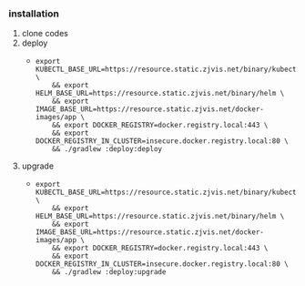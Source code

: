 ### installation

1. clone codes
2. deploy
    * ```shell
      export KUBECTL_BASE_URL=https://resource.static.zjvis.net/binary/kubectl \
          && export HELM_BASE_URL=https://resource.static.zjvis.net/binary/helm \
          && export IMAGE_BASE_URL=https://resource.static.zjvis.net/docker-images/app \
          && export DOCKER_REGISTRY=docker.registry.local:443 \
          && export DOCKER_REGISTRY_IN_CLUSTER=insecure.docker.registry.local:80 \
          && ./gradlew :deploy:deploy
      ```
3. upgrade
    * ```shell
      export KUBECTL_BASE_URL=https://resource.static.zjvis.net/binary/kubectl \
          && export HELM_BASE_URL=https://resource.static.zjvis.net/binary/helm \
          && export IMAGE_BASE_URL=https://resource.static.zjvis.net/docker-images/app \
          && export DOCKER_REGISTRY=docker.registry.local:443 \
          && export DOCKER_REGISTRY_IN_CLUSTER=insecure.docker.registry.local:80 \
          && ./gradlew :deploy:upgrade
      ```
